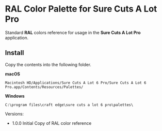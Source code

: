 # RAL Color Palette for Sure Cuts A Lot Pro

Standard **RAL** colors reference for usage in the **Sure Cuts A Lot Pro** application.

## Install

Copy the contents into the following folder.

**macOS**

```
Macintosh HD/Applications/Sure Cuts A Lot 6 Pro/Sure Cuts A Lot 6 Pro.app/Contents/Resources/Palettes/
```

**Windows**

```
C:\program files\craft edge\sure cuts a lot 6 pro\palettes\
```

Versions:

* 1.0.0 Initial Copy of RAL color reference

